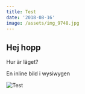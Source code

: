 ```yaml
---
title: Test
date: '2018-08-16'
image: /assets/img_9748.jpg
---
```

## Hej hopp

Hur är läget?

En inline bild i wysiwygen

![Test](/assets/img_5193.jpg)
